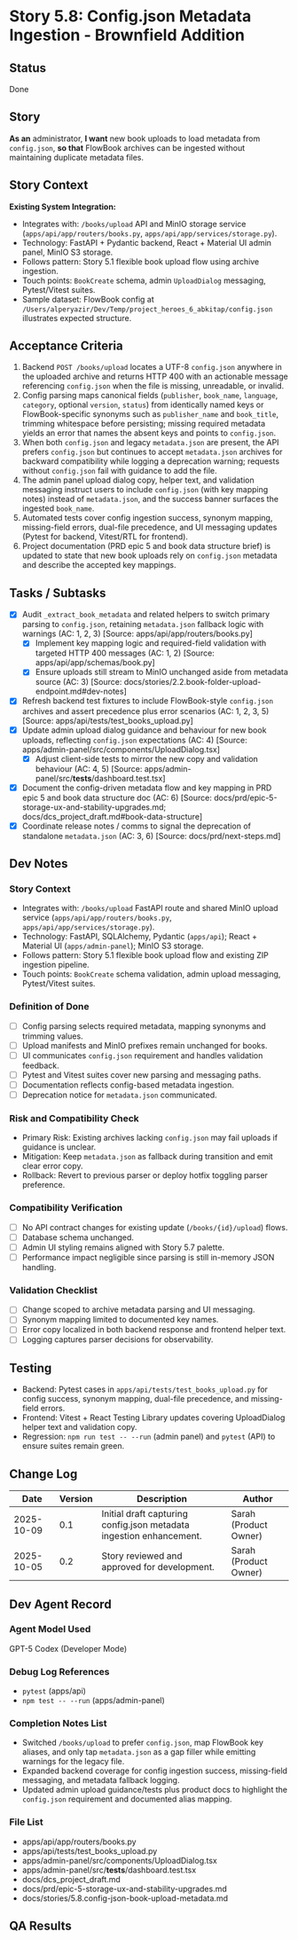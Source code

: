 # Story 5.8: Config.json Metadata Ingestion - Brownfield Addition

## Status
Done

## Story
**As an** administrator,
**I want** new book uploads to load metadata from `config.json`,
**so that** FlowBook archives can be ingested without maintaining duplicate metadata files.

## Story Context
**Existing System Integration:**
- Integrates with: `/books/upload` API and MinIO storage service (`apps/api/app/routers/books.py`, `apps/api/app/services/storage.py`).
- Technology: FastAPI + Pydantic backend, React + Material UI admin panel, MinIO S3 storage.
- Follows pattern: Story 5.1 flexible book upload flow using archive ingestion.
- Touch points: `BookCreate` schema, admin `UploadDialog` messaging, Pytest/Vitest suites.
- Sample dataset: FlowBook config at `/Users/alperyazir/Dev/Temp/project_heroes_6_abkitap/config.json` illustrates expected structure. 

## Acceptance Criteria
1. Backend `POST /books/upload` locates a UTF-8 `config.json` anywhere in the uploaded archive and returns HTTP 400 with an actionable message referencing `config.json` when the file is missing, unreadable, or invalid. 
2. Config parsing maps canonical fields (`publisher`, `book_name`, `language`, `category`, optional `version`, `status`) from identically named keys or FlowBook-specific synonyms such as `publisher_name` and `book_title`, trimming whitespace before persisting; missing required metadata yields an error that names the absent keys and points to `config.json`.
3. When both `config.json` and legacy `metadata.json` are present, the API prefers `config.json` but continues to accept `metadata.json` archives for backward compatibility while logging a deprecation warning; requests without `config.json` fail with guidance to add the file.
4. The admin panel upload dialog copy, helper text, and validation messaging instruct users to include `config.json` (with key mapping notes) instead of `metadata.json`, and the success banner surfaces the ingested `book_name`.
5. Automated tests cover config ingestion success, synonym mapping, missing-field errors, dual-file precedence, and UI messaging updates (Pytest for backend, Vitest/RTL for frontend).
6. Project documentation (PRD epic 5 and book data structure brief) is updated to state that new book uploads rely on `config.json` metadata and describe the accepted key mappings.

## Tasks / Subtasks
- [x] Audit `_extract_book_metadata` and related helpers to switch primary parsing to `config.json`, retaining `metadata.json` fallback logic with warnings (AC: 1, 2, 3) [Source: apps/api/app/routers/books.py]
  - [x] Implement key mapping logic and required-field validation with targeted HTTP 400 messages (AC: 1, 2) [Source: apps/api/app/schemas/book.py]
  - [x] Ensure uploads still stream to MinIO unchanged aside from metadata source (AC: 3) [Source: docs/stories/2.2.book-folder-upload-endpoint.md#dev-notes]
- [x] Refresh backend test fixtures to include FlowBook-style `config.json` archives and assert precedence plus error scenarios (AC: 1, 2, 3, 5) [Source: apps/api/tests/test_books_upload.py]
- [x] Update admin upload dialog guidance and behaviour for new book uploads, reflecting `config.json` expectations (AC: 4) [Source: apps/admin-panel/src/components/UploadDialog.tsx]
  - [x] Adjust client-side tests to mirror the new copy and validation behaviour (AC: 4, 5) [Source: apps/admin-panel/src/__tests__/dashboard.test.tsx]
- [x] Document the config-driven metadata flow and key mapping in PRD epic 5 and book data structure doc (AC: 6) [Source: docs/prd/epic-5-storage-ux-and-stability-upgrades.md; docs/dcs_project_draft.md#book-data-structure]
- [x] Coordinate release notes / comms to signal the deprecation of standalone `metadata.json` (AC: 3, 6) [Source: docs/prd/next-steps.md]

## Dev Notes
### Story Context
- Integrates with: `/books/upload` FastAPI route and shared MinIO upload service (`apps/api/app/routers/books.py`, `apps/api/app/services/storage.py`).
- Technology: FastAPI, SQLAlchemy, Pydantic (`apps/api`); React + Material UI (`apps/admin-panel`); MinIO S3 storage.
- Follows pattern: Story 5.1 flexible book upload flow and existing ZIP ingestion pipeline.
- Touch points: `BookCreate` schema validation, admin upload messaging, Pytest/Vitest suites.

### Definition of Done
- [ ] Config parsing selects required metadata, mapping synonyms and trimming values.
- [ ] Upload manifests and MinIO prefixes remain unchanged for books.
- [ ] UI communicates `config.json` requirement and handles validation feedback.
- [ ] Pytest and Vitest suites cover new parsing and messaging paths.
- [ ] Documentation reflects config-based metadata ingestion.
- [ ] Deprecation notice for `metadata.json` communicated.

### Risk and Compatibility Check
- Primary Risk: Existing archives lacking `config.json` may fail uploads if guidance is unclear.
- Mitigation: Keep `metadata.json` as fallback during transition and emit clear error copy.
- Rollback: Revert to previous parser or deploy hotfix toggling parser preference.

### Compatibility Verification
- [ ] No API contract changes for existing update (`/books/{id}/upload`) flows.
- [ ] Database schema unchanged.
- [ ] Admin UI styling remains aligned with Story 5.7 palette.
- [ ] Performance impact negligible since parsing is still in-memory JSON handling.

### Validation Checklist
- [ ] Change scoped to archive metadata parsing and UI messaging.
- [ ] Synonym mapping limited to documented key names.
- [ ] Error copy localized in both backend response and frontend helper text.
- [ ] Logging captures parser decisions for observability.

## Testing
- Backend: Pytest cases in `apps/api/tests/test_books_upload.py` for config success, synonym mapping, dual-file precedence, and missing-field errors.
- Frontend: Vitest + React Testing Library updates covering UploadDialog helper text and validation copy.
- Regression: `npm run test -- --run` (admin panel) and `pytest` (API) to ensure suites remain green.

## Change Log
| Date | Version | Description | Author |
| --- | --- | --- | --- |
| 2025-10-09 | 0.1 | Initial draft capturing config.json metadata ingestion enhancement. | Sarah (Product Owner) |
| 2025-10-05 | 0.2 | Story reviewed and approved for development. | Sarah (Product Owner) |

## Dev Agent Record
### Agent Model Used
GPT-5 Codex (Developer Mode)

### Debug Log References
- `pytest` (apps/api)
- `npm test -- --run` (apps/admin-panel)

### Completion Notes List
- Switched `/books/upload` to prefer `config.json`, map FlowBook key aliases, and only tap `metadata.json` as a gap filler while emitting warnings for the legacy file.
- Expanded backend coverage for config ingestion success, missing-field messaging, and metadata fallback logging.
- Updated admin upload guidance/tests plus product docs to highlight the `config.json` requirement and documented alias mapping.

### File List
- apps/api/app/routers/books.py
- apps/api/tests/test_books_upload.py
- apps/admin-panel/src/components/UploadDialog.tsx
- apps/admin-panel/src/__tests__/dashboard.test.tsx
- docs/dcs_project_draft.md
- docs/prd/epic-5-storage-ux-and-stability-upgrades.md
- docs/stories/5.8.config-json-book-upload-metadata.md

## QA Results
